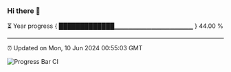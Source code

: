 ### Hi there 👋

⏳ Year progress { █████████████▁▁▁▁▁▁▁▁▁▁▁▁▁▁▁▁▁ } 44.00 %

---

⏰ Updated on Mon, 10 Jun 2024 00:55:03 GMT

![Progress Bar CI](https://github.com/liununu/liununu/workflows/Progress%20Bar%20CI/badge.svg)
